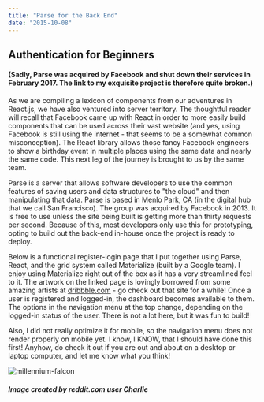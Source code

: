 ```yaml
---
title: "Parse for the Back End"
date: "2015-10-08"
---
```


## Authentication for Beginners

#### (Sadly, Parse was acquired by Facebook and shut down their services in February 2017. The link to my exquisite project is therefore quite broken.)

As we are compiling a lexicon of components from our adventures in React.js, we have also ventured into server territory. The thoughtful reader will recall that Facebook came up with React in order to more easily build components that can be used across their vast website (and yes, using Facebook is still using the internet - that seems to be a somewhat common misconception). The React library allows those fancy Facebook engineers to show a birthday event in multiple places using the same data and nearly the same code. This next leg of the journey is brought to us by the same team.

Parse is a server that allows software developers to use the common features of saving users and data structures to "the cloud" and then manipulating that data. Parse is based in Menlo Park, CA (in the digital hub that we call San Francisco). The group was acquired by Facebook in 2013. It is free to use unless the site being built is getting more than thirty requests per second. Because of this, most developers only use this for prototyping, opting to build out the back-end in-house once the project is ready to deploy.

Below is a functional register-login page that I put together using Parse, React, and the grid system called Materialize (built by a Google team). I enjoy using Materialize right out of the box as it has a very streamlined feel to it. The artwork on the linked page is lovingly borrowed from some amazing artists at [dribbble.com](https://dribbble.com/) - go check out that site for a while! Once a user is registered and logged-in, the dashboard becomes available to them. The options in the navigation menu at the top change, depending on the logged-in status of the user. There is not a lot here, but it was fun to build!

Also, I did not really optimize it for mobile, so the navigation menu does not render properly on mobile yet. I know, I KNOW, that I should have done this first! Anyhow, do check it out if you are out and about on a desktop or laptop computer, and let me know what you think!

![millennium-falcon](http://res.cloudinary.com/drumsensei/image/upload/v1515697324/mill-falcon-dribble_ow38pc.jpg)

##### Image created by reddit.com user Charlie
